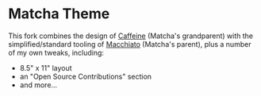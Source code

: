 # Matcha Theme
This fork combines the design of [Caffeine](https://github.com/kelyvin/jsonresume-theme-caffeine) (Matcha's grandparent) with the simplified/standard tooling of [Macchiato](https://github.com/biosan/jsonresume-theme-macchiato) (Matcha's parent), plus a number of my own tweaks, including:
- 8.5" x 11" layout
- an "Open Source Contributions" section
- and more...
